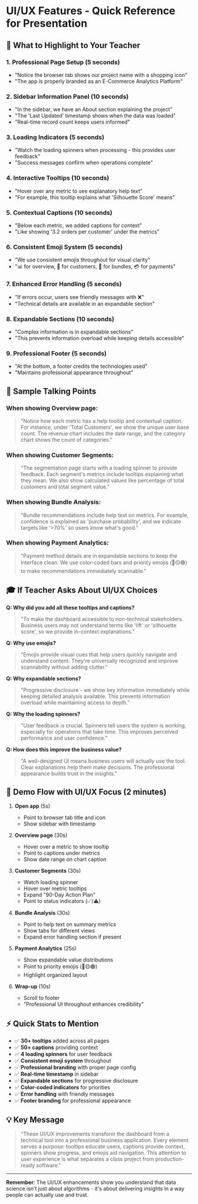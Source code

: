 # UI/UX Features - Quick Reference for Presentation

## 🎯 What to Highlight to Your Teacher

### 1. **Professional Page Setup** (5 seconds)
- "Notice the browser tab shows our project name with a shopping icon"
- "The app is properly branded as an E-Commerce Analytics Platform"

### 2. **Sidebar Information Panel** (10 seconds)
- "In the sidebar, we have an About section explaining the project"
- "The 'Last Updated' timestamp shows when the data was loaded"
- "Real-time record count keeps users informed"

### 3. **Loading Indicators** (5 seconds)
- "Watch the loading spinners when processing - this provides user feedback"
- "Success messages confirm when operations complete"

### 4. **Interactive Tooltips** (10 seconds)
- "Hover over any metric to see explanatory help text"
- "For example, this tooltip explains what 'Silhouette Score' means"

### 5. **Contextual Captions** (10 seconds)
- "Below each metric, we added captions for context"
- "Like showing '3.2 orders per customer' under the metrics"

### 6. **Consistent Emoji System** (5 seconds)
- "We use consistent emojis throughout for visual clarity"
- "📊 for overview, 👥 for customers, 🎁 for bundles, 💳 for payments"

### 7. **Enhanced Error Handling** (5 seconds)
- "If errors occur, users see friendly messages with ❌"
- "Technical details are available in an expandable section"

### 8. **Expandable Sections** (10 seconds)
- "Complex information is in expandable sections"
- "This prevents information overload while keeping details accessible"

### 9. **Professional Footer** (5 seconds)
- "At the bottom, a footer credits the technologies used"
- "Maintains professional appearance throughout"

## 📝 Sample Talking Points

### When showing Overview page:
> "Notice how each metric has a help tooltip and contextual caption. For instance, under 'Total Customers', we show the unique user base count. The revenue chart includes the date range, and the category chart shows the count of categories."

### When showing Customer Segments:
> "The segmentation page starts with a loading spinner to provide feedback. Each segment's metrics include tooltips explaining what they mean. We also show calculated values like percentage of total customers and total segment value."

### When showing Bundle Analysis:
> "Bundle recommendations include help text on metrics. For example, confidence is explained as 'purchase probability', and we indicate targets like '>70%' so users know what's good."

### When showing Payment Analytics:
> "Payment method details are in expandable sections to keep the interface clean. We use color-coded bars and priority emojis (🔴🟡🟢) to make recommendations immediately scannable."

## 🎓 If Teacher Asks About UI/UX Choices

**Q: Why did you add all these tooltips and captions?**
> "To make the dashboard accessible to non-technical stakeholders. Business users may not understand terms like 'lift' or 'silhouette score', so we provide in-context explanations."

**Q: Why use emojis?**
> "Emojis provide visual cues that help users quickly navigate and understand content. They're universally recognized and improve scannability without adding clutter."

**Q: Why expandable sections?**
> "Progressive disclosure - we show key information immediately while keeping detailed analysis available. This prevents information overload while maintaining access to depth."

**Q: Why the loading spinners?**
> "User feedback is crucial. Spinners tell users the system is working, especially for operations that take time. This improves perceived performance and user confidence."

**Q: How does this improve the business value?**
> "A well-designed UI means business users will actually use the tool. Clear explanations help them make decisions. The professional appearance builds trust in the insights."

## 🚀 Demo Flow with UI/UX Focus (2 minutes)

1. **Open app** (5s)
   - Point to browser tab title and icon
   - Show sidebar with timestamp

2. **Overview page** (30s)
   - Hover over a metric to show tooltip
   - Point to captions under metrics
   - Show date range on chart caption

3. **Customer Segments** (30s)
   - Watch loading spinner
   - Hover over metric tooltips
   - Expand "90-Day Action Plan"
   - Point to status indicators (✅/⚠️)

4. **Bundle Analysis** (30s)
   - Point to help text on summary metrics
   - Show tabs for different views
   - Expand error handling section if present

5. **Payment Analytics** (25s)
   - Show expandable value distributions
   - Point to priority emojis (🔴🟡🟢)
   - Highlight organized layout

6. **Wrap-up** (10s)
   - Scroll to footer
   - "Professional UI throughout enhances credibility"

## ⚡ Quick Stats to Mention

- ✅ **30+ tooltips** added across all pages
- ✅ **50+ captions** providing context
- ✅ **4 loading spinners** for user feedback
- ✅ **Consistent emoji system** throughout
- ✅ **Professional branding** with proper page config
- ✅ **Real-time timestamp** in sidebar
- ✅ **Expandable sections** for progressive disclosure
- ✅ **Color-coded indicators** for priorities
- ✅ **Error handling** with friendly messages
- ✅ **Footer branding** for professional appearance

## 💡 Key Message

> "These UI/UX improvements transform the dashboard from a technical tool into a professional business application. Every element serves a purpose: tooltips educate users, captions provide context, spinners show progress, and emojis aid navigation. This attention to user experience is what separates a class project from production-ready software."

---

**Remember**: The UI/UX enhancements show you understand that data science isn't just about algorithms - it's about delivering insights in a way people can actually use and trust.
